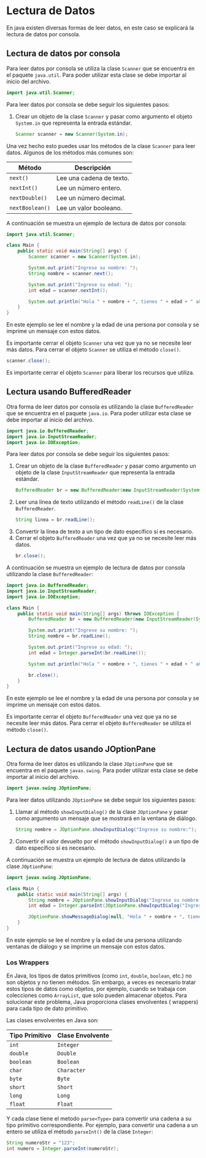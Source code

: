 # Lectura de Datos

En java existen diversas formas de leer datos, en este caso se explicará la lectura de datos por consola.

## Lectura de datos por consola

Para leer datos por consola se utiliza la clase `Scanner` que se encuentra en el paquete `java.util`. Para poder
utilizar esta clase se debe importar al inicio del archivo.

```java
import java.util.Scanner;
```

Para leer datos por consola se debe seguir los siguientes pasos:

1. Crear un objeto de la clase `Scanner` y pasar como argumento el objeto `System.in` que representa la entrada
   estándar.
    ```java
    Scanner scanner = new Scanner(System.in);
    ```

Una vez hecho esto puedes usar los métodos de la clase `Scanner` para leer datos. Algunos de los métodos más comunes
son:

| Método          | Descripción              |
|-----------------|--------------------------|
| `next()`        | Lee una cadena de texto. |
| `nextInt()`     | Lee un número entero.    |
| `nextDouble()`  | Lee un número decimal.   |
| `nextBoolean()` | Lee un valor booleano.   |

A continuación se muestra un ejemplo de lectura de datos por consola:

```java
import java.util.Scanner;

class Main {
    public static void main(String[] args) {
        Scanner scanner = new Scanner(System.in);

        System.out.print("Ingrese su nombre: ");
        String nombre = scanner.next();

        System.out.print("Ingrese su edad: ");
        int edad = scanner.nextInt();

        System.out.println("Hola " + nombre + ", tienes " + edad + " años.");
    }
}
```

En este ejemplo se lee el nombre y la edad de una persona por consola y se imprime un mensaje con estos datos.

Es importante cerrar el objeto `Scanner` una vez que ya no se necesite leer más datos. Para cerrar el objeto `Scanner`
se utiliza el método `close()`.

```java
scanner.close();
```

Es importante cerrar el objeto `Scanner` para liberar los recursos que utiliza.

## Lectura usando BufferedReader

Otra forma de leer datos por consola es utilizando la clase `BufferedReader` que se encuentra en el paquete `java.io`.
Para poder utilizar esta clase se debe importar al inicio del archivo.

```java
import java.io.BufferedReader;
import java.io.InputStreamReader;
import java.io.IOException;
```

Para leer datos por consola se debe seguir los siguientes pasos:

1. Crear un objeto de la clase `BufferedReader` y pasar como argumento un objeto de la clase `InputStreamReader` que
   representa la entrada estándar.
    ```java
    BufferedReader br = new BufferedReader(new InputStreamReader(System.in));
    ```
2. Leer una línea de texto utilizando el método `readLine()` de la clase `BufferedReader`.
    ```java
    String linea = br.readLine();
    ```
3. Convertir la línea de texto a un tipo de dato específico si es necesario.
4. Cerrar el objeto `BufferedReader` una vez que ya no se necesite leer más datos.
    ```java
    br.close();
    ```

A continuación se muestra un ejemplo de lectura de datos por consola utilizando la clase `BufferedReader`:

```java
import java.io.BufferedReader;
import java.io.InputStreamReader;
import java.io.IOException;

class Main {
    public static void main(String[] args) throws IOException {
        BufferedReader br = new BufferedReader(new InputStreamReader(System.in));

        System.out.print("Ingrese su nombre: ");
        String nombre = br.readLine();

        System.out.print("Ingrese su edad: ");
        int edad = Integer.parseInt(br.readLine());

        System.out.println("Hola " + nombre + ", tienes " + edad + " años.");

        br.close();
    }
}
```

En este ejemplo se lee el nombre y la edad de una persona por consola y se imprime un mensaje con estos datos.

Es importante cerrar el objeto `BufferedReader` una vez que ya no se necesite leer más datos. Para cerrar el objeto
`BufferedReader` se utiliza el método `close()`.

## Lectura de datos usando JOptionPane

Otra forma de leer datos es utilizando la clase `JOptionPane` que se encuentra en el paquete `javax.swing`. Para poder
utilizar esta clase se debe importar al inicio del archivo.

```java
import javax.swing.JOptionPane;
```

Para leer datos utilizando `JOptionPane` se debe seguir los siguientes pasos:

1. Llamar al método `showInputDialog()` de la clase `JOptionPane` y pasar como argumento un mensaje que se mostrará en
   la ventana de diálogo.
    ```java
    String nombre = JOptionPane.showInputDialog("Ingrese su nombre:");
    ```
2. Convertir el valor devuelto por el método `showInputDialog()` a un tipo de dato específico si es necesario.

A continuación se muestra un ejemplo de lectura de datos utilizando la clase `JOptionPane`:

```java
import javax.swing.JOptionPane;

class Main {
    public static void main(String[] args) {
        String nombre = JOptionPane.showInputDialog("Ingrese su nombre:");
        int edad = Integer.parseInt(JOptionPane.showInputDialog("Ingrese su edad:"));

        JOptionPane.showMessageDialog(null, "Hola " + nombre + ", tienes " + edad + " años.");
    }
}
```

En este ejemplo se lee el nombre y la edad de una persona utilizando ventanas de diálogo y se imprime un mensaje con
estos datos.

### Los Wrappers

En Java, los tipos de datos primitivos (como `int`, `double`, `boolean`, etc.) no son objetos y no tienen métodos. Sin
embargo, a veces es necesario tratar estos tipos de datos como objetos, por ejemplo, cuando se trabaja con colecciones
como
`ArrayList`, que solo pueden almacenar objetos. Para solucionar este problema, Java proporciona clases envolventes (
wrappers) para cada tipo de dato primitivo.

Las clases envolventes en Java son:

| Tipo Primitivo | Clase Envolvente |
|----------------|------------------|
| `int`          | `Integer`        |
| `double`       | `Double`         |
| `boolean`      | `Boolean`        |
| `char`         | `Character`      |
| `byte`         | `Byte`           |
| `short`        | `Short`          |
| `long`         | `Long`           |
| `float`        | `Float`          |

Y cada clase tiene el metodo `parse<Type>` para convertir una cadena a su tipo primitivo correspondiente. Por ejemplo,
para convertir una cadena a un entero se utiliza el método `parseInt()` de la clase `Integer`:

```java
String numeroStr = "123";
int numero = Integer.parseInt(numeroStr);
```